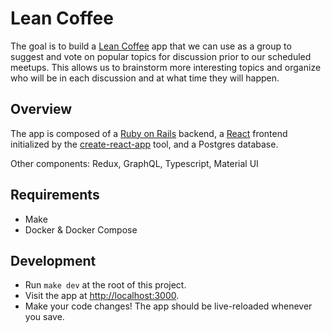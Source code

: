 # Lean Coffee

The goal is to build a [Lean Coffee](http://leancoffee.org/) app that we can use as a group to
suggest and vote on popular topics for discussion prior to our scheduled meetups. This allows us
to brainstorm more interesting topics and organize who will be in each discussion and at what time
they will happen.

## Overview

The app is composed of a [Ruby on Rails](https://rubyonrails.org/) backend, a [React](https://reactjs.org/)
frontend initialized by the [create-react-app](https://facebook.github.io/create-react-app/) tool,
and a Postgres database.

Other components: Redux, GraphQL, Typescript, Material UI

## Requirements

- Make
- Docker & Docker Compose

## Development

- Run `make dev` at the root of this project.
- Visit the app at [http://localhost:3000](http://localhost:3000).
- Make your code changes! The app should be live-reloaded whenever you save.
